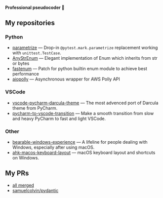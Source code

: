 #### Professional pseudocoder 🐍

## My repositories

### Python

- [parametrize](https://github.com/Bobronium/parametrize) — Drop-in `@pytest.mark.parametrize` replacement working with `unittest.TestCase`.
- [AnyStrEnum](https://github.com/Bobronium/AnyStrEnum) — Elegant implementation of Enum which inherits from str or bytes
- [fastenum](https://github.com/Bobronium/fastenum) — Patch for python builtin enum module to achieve best performance
- [aiopolly](https://github.com/Bobronium/aiopolly) — Asynchronous wrapper for AWS Polly API

### VSCode

- [vscode-pycharm-darcula-theme](https://github.com/Bobronium/vscode-pycharm-darcula-theme) — The most advenced port of Darcula theme from PyCharm.
- [pycharm-to-vscode-transition](https://github.com/Bobronium/pycharm-to-vscode-transition) — Make a smooth transition from slow and heavy PyCharm to fast and light VSCode.

### Other

- [bearable-windows-experience](https://github.com/Bobronium/bearable-windows-experience) — A lifeline for people dealing with Windows, especially after using macOS.
- [ahk-macos-keyboard-layout](https://github.com/Bobronium/ahk-macos-keyboard-layout) — macOS keyboard layout and shortcuts on Windows.

## My PRs

- [all merged](https://github.com/pulls?q=is%3Apr+author%3ABobronium+archived%3Afalse+is%3Amerged)
- [samuelcolvin/pydantic](https://github.com/pulls?q=is%3Apr+author%3ABobronium+archived%3Afalse+is%3Amerged+repo%3Asamuelcolvin%2Fpydantic)



<!--
**Bobronium/Bobronium** is a ✨ _special_ ✨ repository because its `README.md` (this file) appears on your GitHub profile.

Here are some ideas to get you started:

- 🔭 I’m currently working on ...
- 🌱 I’m currently learning ...
- 👯 I’m looking to collaborate on ...
- 🤔 I’m looking for help with ...
- 💬 Ask me about ...
- 📫 How to reach me: ...
- 😄 Pronouns: ...
- ⚡ Fun fact: ...
-->

